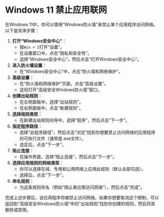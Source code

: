 # Windows 11 禁止应用联网

在Windows 11中，你可以使用“Windows防火墙”来禁止某个应用程序访问网络。以下是具体步骤：

1. **打开“Windows安全中心”**：
    - 按`Win + I`打开“设置”。
    - 在设置窗口中，点击“隐私和安全性”。
    - 选择“Windows安全中心”，然后点击“打开Windows安全中心”。
2. **进入防火墙设置**：
    - 在“Windows安全中心”中，点击“防火墙和网络保护”。
3. **高级设置**：
    - 在“防火墙和网络保护”页面，点击“高级设置”。
    - 这将打开“高级安全Windows防火墙”窗口。
4. **创建出站规则**：
    - 在左侧面板中，选择“出站规则”。
    - 在右侧面板中，点击“新建规则”。
5. **选择规则类型**：
    - 在新建出站规则向导中，选择“程序”，然后点击“下一步”。
6. **指定程序路径**：
    - 选择“此程序路径”，然后点击“浏览”找到你想要禁止访问网络的应用程序的可执行文件（通常是.exe文件）。
    - 选定后，点击“下一步”。
7. **阻止连接**：
    - 在操作界面，选择“阻止连接”，然后点击“下一步”。
8. **选择应用规则的网络类型**：
    - 你可以选择在域、专用和公用网络上应用此规则（默认全部勾选）。
    - 选择后，点击“下一步”。
9. **命名规则**：
    - 为这条规则命名（例如“阻止某应用访问网络”），然后点击“完成”。

完成上述步骤后，该应用程序将被禁止访问网络。如果你想要取消这个限制，可以返回到“高级安全Windows防火墙”中的“出站规则”找到你创建的规则，然后将其删除或禁用。